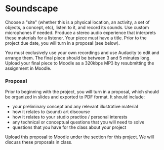# Soundscape

Choose a "site" (whether this is a physical location, an activity, a set of objects, a concept, etc), listen to it, and record its sounds. Use custom microphones if needed. Produce a stereo audio experience that interprets these materials for a listener. Your piece must have a title. Prior to the project due date, you will turn in a proposal (see below).

You must exclusively use your own recordings and use Audacity to edit and arrange them. The final piece should be between 3 and 5 minutes long. Upload your final piece to Moodle as a 320kbps MP3 by resubmitting the assignment in Moodle.


### Proposal

Prior to beginning with the project, you will turn in a proposal, which should be organized in slides and exported to PDF format. It should include:
- your preliminary concept and any relevant illustrative material
- how it relates to (sound) art discourse
- how it relates to your studio practice / personal interests
- any technical or conceptual questions that you will need to solve
- questions that you have for the class about your project

Upload this proposal to Moodle under the section for this project. We will discuss these proposals in class.